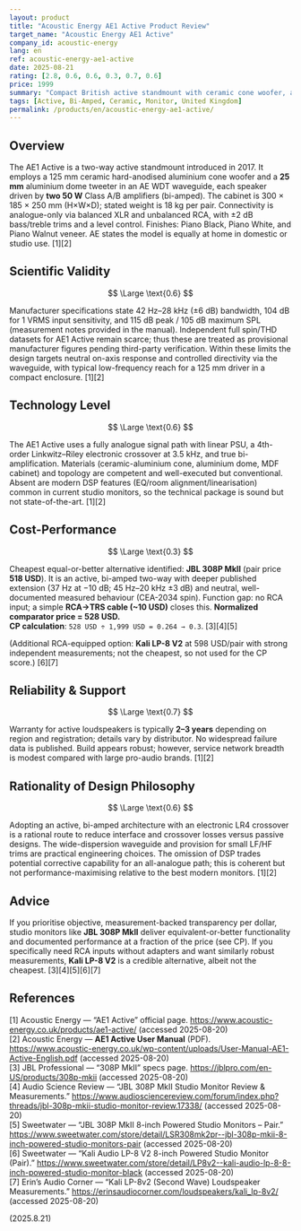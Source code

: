 ```yaml
---
layout: product
title: "Acoustic Energy AE1 Active Product Review"
target_name: "Acoustic Energy AE1 Active"
company_id: acoustic-energy
lang: en
ref: acoustic-energy-ae1-active
date: 2025-08-21
rating: [2.8, 0.6, 0.6, 0.3, 0.7, 0.6]
price: 1999
summary: "Compact British active standmount with ceramic cone woofer, aluminium dome tweeter, and fully analogue bi-amplification. Solid fundamentals, but cost-performance is weak versus measurement-focused studio monitors at far lower prices."
tags: [Active, Bi-Amped, Ceramic, Monitor, United Kingdom]
permalink: /products/en/acoustic-energy-ae1-active/
---
```

## Overview

The AE1 Active is a two-way active standmount introduced in 2017. It employs a 125 mm ceramic hard-anodised aluminium cone woofer and a **25 mm** aluminium dome tweeter in an AE WDT waveguide, each speaker driven by **two 50 W** Class A/B amplifiers (bi-amped). The cabinet is 300 × 185 × 250 mm (H×W×D); stated weight is 18 kg per pair. Connectivity is analogue-only via balanced XLR and unbalanced RCA, with ±2 dB bass/treble trims and a level control. Finishes: Piano Black, Piano White, and Piano Walnut veneer. AE states the model is equally at home in domestic or studio use. [1][2]

## Scientific Validity

$$ \Large \text{0.6} $$

Manufacturer specifications state 42 Hz–28 kHz (±6 dB) bandwidth, 104 dB for 1 VRMS input sensitivity, and 115 dB peak / 105 dB maximum SPL (measurement notes provided in the manual). Independent full spin/THD datasets for AE1 Active remain scarce; thus these are treated as provisional manufacturer figures pending third-party verification. Within these limits the design targets neutral on-axis response and controlled directivity via the waveguide, with typical low-frequency reach for a 125 mm driver in a compact enclosure. [1][2]

## Technology Level

$$ \Large \text{0.6} $$

The AE1 Active uses a fully analogue signal path with linear PSU, a 4th-order Linkwitz–Riley electronic crossover at 3.5 kHz, and true bi-amplification. Materials (ceramic-aluminium cone, aluminium dome, MDF cabinet) and topology are competent and well-executed but conventional. Absent are modern DSP features (EQ/room alignment/linearisation) common in current studio monitors, so the technical package is sound but not state-of-the-art. [1][2]

## Cost-Performance

$$ \Large \text{0.3} $$

Cheapest equal-or-better alternative identified: **JBL 308P MkII** (pair price **518 USD**). It is an active, bi-amped two-way with deeper published extension (37 Hz at −10 dB; 45 Hz–20 kHz ±3 dB) and neutral, well-documented measured behaviour (CEA-2034 spin). Function gap: no RCA input; a simple **RCA→TRS cable (~10 USD)** closes this. **Normalized comparator price = 528 USD.**  
**CP calculation**: `528 USD ÷ 1,999 USD = 0.264 → 0.3`. [3][4][5]

(Additional RCA-equipped option: **Kali LP-8 V2** at 598 USD/pair with strong independent measurements; not the cheapest, so not used for the CP score.) [6][7]

## Reliability & Support

$$ \Large \text{0.7} $$

Warranty for active loudspeakers is typically **2–3 years** depending on region and registration; details vary by distributor. No widespread failure data is published. Build appears robust; however, service network breadth is modest compared with large pro-audio brands. [1][2]

## Rationality of Design Philosophy

$$ \Large \text{0.6} $$

Adopting an active, bi-amped architecture with an electronic LR4 crossover is a rational route to reduce interface and crossover losses versus passive designs. The wide-dispersion waveguide and provision for small LF/HF trims are practical engineering choices. The omission of DSP trades potential corrective capability for an all-analogue path; this is coherent but not performance-maximising relative to the best modern monitors. [1][2]

## Advice

If you prioritise objective, measurement-backed transparency per dollar, studio monitors like **JBL 308P MkII** deliver equivalent-or-better functionality and documented performance at a fraction of the price (see CP). If you specifically need RCA inputs without adapters and want similarly robust measurements, **Kali LP-8 V2** is a credible alternative, albeit not the cheapest. [3][4][5][6][7]

## References

[1] Acoustic Energy — “AE1 Active” official page. https://www.acoustic-energy.co.uk/products/ae1-active/ (accessed 2025-08-20)  
[2] Acoustic Energy — **AE1 Active User Manual** (PDF). https://www.acoustic-energy.co.uk/wp-content/uploads/User-Manual-AE1-Active-English.pdf (accessed 2025-08-20)  
[3] JBL Professional — “308P MkII” specs page. https://jblpro.com/en-US/products/308p-mkii (accessed 2025-08-20)  
[4] Audio Science Review — “JBL 308P MkII Studio Monitor Review & Measurements.” https://www.audiosciencereview.com/forum/index.php?threads/jbl-308p-mkii-studio-monitor-review.17338/ (accessed 2025-08-20)  
[5] Sweetwater — “JBL 308P MkII 8-inch Powered Studio Monitors – Pair.” https://www.sweetwater.com/store/detail/LSR308mk2pr--jbl-308p-mkii-8-inch-powered-studio-monitors-pair (accessed 2025-08-20)  
[6] Sweetwater — “Kali Audio LP-8 V2 8-inch Powered Studio Monitor (Pair).” https://www.sweetwater.com/store/detail/LP8v2--kali-audio-lp-8-8-inch-powered-studio-monitor-black (accessed 2025-08-20)  
[7] Erin’s Audio Corner — “Kali LP-8v2 (Second Wave) Loudspeaker Measurements.” https://erinsaudiocorner.com/loudspeakers/kali_lp-8v2/ (accessed 2025-08-20)

(2025.8.21)

